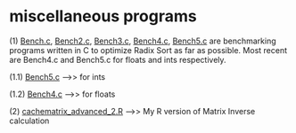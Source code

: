 # miscellaneous programs
(1) <a href="https://github.com/Tanmoy-Rath/misc/blob/master/Bench.c">Bench.c</a>, <a href="https://github.com/Tanmoy-Rath/misc/blob/master/Bench2.c">Bench2.c</a>, <a href="https://github.com/Tanmoy-Rath/misc/blob/master/Bench3.c">Bench3.c</a>, <a href="https://github.com/Tanmoy-Rath/misc/blob/master/Bench4.c">Bench4.c</a>, <a href="https://github.com/Tanmoy-Rath/misc/blob/master/Bench5.c">Bench5.c</a> are benchmarking programs written in C to optimize Radix Sort as far as possible. Most recent are Bench4.c and Bench5.c for floats and ints respectively.

(1.1) <a href="https://github.com/Tanmoy-Rath/misc/blob/master/Bench5.c">Bench5.c</a>   -->>   for ints

(1.2) <a href="https://github.com/Tanmoy-Rath/misc/blob/master/Bench4.c">Bench4.c</a>   -->>   for floats

(2) <a href="https://github.com/Tanmoy-Rath/misc/blob/master/cachematrix_advanced_2.R">cachematrix_advanced_2.R</a>   -->>   My R version of Matrix Inverse calculation
